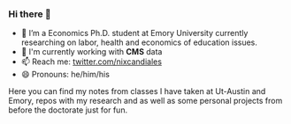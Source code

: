 ### Hi there 👋
- 🔭 I’m a Economics Ph.D. student at Emory University currently researching on labor, health and economics of education issues.
- 🏢 I'm currently working with **CMS** data 
- 📫 Reach me: [twitter.com/nixcandiales](https://twitter.com/nixcandiales)
- 😄 Pronouns: he/him/his

Here you can find my notes from classes I have taken at Ut-Austin and Emory, repos with my research and as well as some personal projects from before the doctorate just for fun.


<!--
**Nixoncandiales/Nixoncandiales** is a ✨ _special_ ✨ repository because its `README.md` (this file) appears on your GitHub profile.

Here are some ideas to get you started:


- 🌱 I’m currently learning ...
- 👯 I’m looking to collaborate on ...
- 🤔 I’m looking for help with ...
- 💬 Ask me about ...
- ⚡ Fun fact: "Muggle-Gryffindor"


- ⚡ Fun fact: ...
-->

